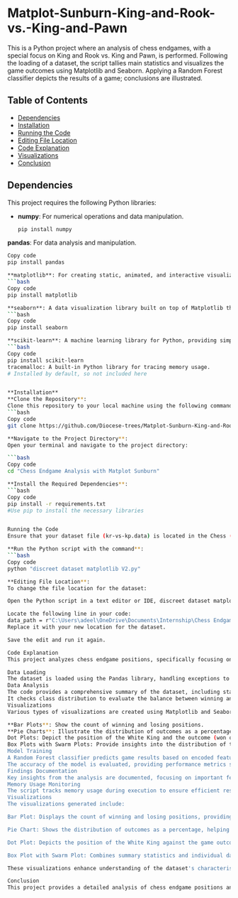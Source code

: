 # Matplot-Sunburn-King-and-Rook-vs.-King-and-Pawn

This is a Python project where an analysis of chess endgames, with a special focus on King and Rook vs. King and Pawn, is performed. Following the loading of a dataset, the script tallies main statistics and visualizes the game outcomes using Matplotlib and Seaborn. Applying a Random Forest classifier depicts the results of a game; conclusions are illustrated.

## Table of Contents
- [Dependencies](#dependencies)
- [Installation](#installation)
- [Running the Code](#running-the-code)
- [Editing File Location](#editing-file-location)
- [Code Explanation](#code-explanation)
- [Visualizations](#visualizations)
- [Conclusion](#conclusion)

## Dependencies

This project requires the following Python libraries:

- **numpy**: For numerical operations and data manipulation.
  ```bash
  pip install numpy

**pandas**: For data analysis and manipulation.
```bash
Copy code
pip install pandas

**matplotlib**: For creating static, animated, and interactive visualizations in Python.
```bash
Copy code
pip install matplotlib

**seaborn**: A data visualization library built on top of Matplotlib that makes drawing attractive statistical graphics easy, using a high-level interface.
```bash
Copy code
pip install seaborn

**scikit-learn**: A machine learning library for Python, providing simple and efficient tools for data mining and data analysis.
```bash
Copy code
pip install scikit-learn
tracemalloc: A built-in Python library for tracing memory usage.
# Installed by default, so not included here


**Installation**
**Clone the Repository**:
Clone this repository to your local machine using the following command:
```bash
Copy code
git clone https://github.com/Diocese-trees/Matplot-Sunburn-King-and-Rook-vs.-King-and-Pawn-

**Navigate to the Project Directory**:
Open your terminal and navigate to the project directory:

```bash
Copy code
cd "Chess Endgame Analysis with Matplot Sunburn"

**Install the Required Dependencies**:
```bash
Copy code
pip install -r requirements.txt
#Use pip to install the necessary libraries


Running the Code
Ensure that your dataset file (kr-vs-kp.data) is located in the Chess (King-Rook Vs King-Pawn) folder of the project directory.

**Run the Python script with the command**:
```bash
Copy code
python "discreet dataset matplotlib V2.py"

**Editing File Location**:
To change the file location for the dataset:

Open the Python script in a text editor or IDE, discreet dataset matplotlib V2.py.

Locate the following line in your code:
data_path = r"C:\Users\adeel\OneDrive\Documents\Internship\Chess Endgame Analysis with Matplot Sunburn\Chess (King-Rook Vs King-Pawn)"
Replace it with your new location for the dataset.

Save the edit and run it again.

Code Explanation
This project analyzes chess endgame positions, specifically focusing on King and Rook versus King and Pawn. The script includes several key components:

Data Loading
The dataset is loaded using the Pandas library, handling exceptions to ensure the script runs smoothly.
Data Analysis
The code provides a comprehensive summary of the dataset, including statistical descriptions, class distributions, and frequencies of categorical features.
It checks class distribution to evaluate the balance between winning and losing positions.
Visualizations
Various types of visualizations are created using Matplotlib and Seaborn, such as:

**Bar Plots**: Show the count of winning and losing positions.
**Pie Charts**: Illustrate the distribution of outcomes as a percentage.
Dot Plots: Depict the position of the White King and the outcome (won or lost) with added jitter for clarity.
Box Plots with Swarm Plots: Provide insights into the distribution of the White King's position based on the outcome.
Model Training
A Random Forest classifier predicts game results based on encoded features of the dataset.
The accuracy of the model is evaluated, providing performance metrics such as precision, recall, and F1-score.
Findings Documentation
Key insights from the analysis are documented, focusing on important features and strategies that enhance winning chances in similar chess endgames.
Memory Usage Monitoring
The script tracks memory usage during execution to ensure efficient resource management.
Visualizations
The visualizations generated include:

Bar Plot: Displays the count of winning and losing positions, providing an overview of the class distribution.

Pie Chart: Shows the distribution of outcomes as a percentage, helping visualize the proportion of winning positions.

Dot Plot: Depicts the position of the White King against the game outcome, making it easy to see how different positions correlate with wins or losses.

Box Plot with Swarm Plot: Combines summary statistics and individual data points to provide a comprehensive view of the White King's position by outcome.

These visualizations enhance understanding of the dataset's characteristics and illustrate how different features impact a game's outcome.

Conclusion
This project provides a detailed analysis of chess endgame positions and demonstrates how to use Python for data analysis and visualization. The incorporation of machine learning techniques allows for predictive modeling of game outcomes, while comprehensive visualizations facilitate better understanding and strategic insights.
